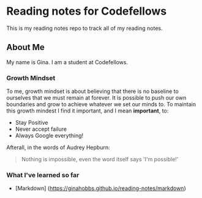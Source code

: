 # Reading notes for Codefellows

This is my reading notes repo to track all of my reading notes.

## About Me

My name is Gina. I am a student at Codefellows.

### Growth Mindset

To me, growth mindset is about believing that there is no baseline to ourselves that we must remain at forever. It is possible to push our own boundaries and grow to achieve whatever we set our minds to. To maintain this growth mindest I find it important, and I mean **important**, to:

* Stay Positive
* Never accept failure
* Always Google everything!

Afterall, in the words of Audrey Hepburn:
> Nothing is impossible, even the word itself says 'I'm possible!'

### What I've learned so far

* [Markdown] (https://ginahobbs.github.io/reading-notes/markdown)

